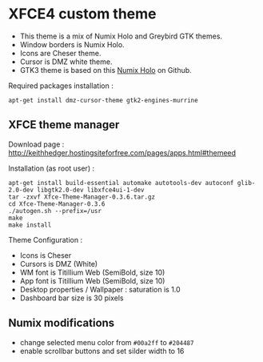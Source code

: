 # XFCE4 custom theme

* This theme is a mix of Numix Holo and Greybird GTK themes.
* Window borders is Numix Holo.
* Icons are Cheser theme.
* Cursor is DMZ white theme.
* GTK3 theme is based on this [Numix Holo](https://github.com/dar5hak/Numix-Holo) on Github.

Required packages installation :
```
apt-get install dmz-cursor-theme gtk2-engines-murrine
```

## XFCE theme manager

Download page : http://keithhedger.hostingsiteforfree.com/pages/apps.html#themeed

Installation (as root user) :

```
apt-get install build-essential automake autotools-dev autoconf glib-2.0-dev libgtk2.0-dev libxfce4ui-1-dev
tar -zxvf Xfce-Theme-Manager-0.3.6.tar.gz
cd Xfce-Theme-Manager-0.3.6
./autogen.sh --prefix=/usr
make
make install
```

Theme Configuration :

* Icons is Cheser
* Cursors is DMZ (White)
* WM font is Titillium Web (SemiBold, size 10)
* App font is Titillium Web (SemiBold, size 10)
* Desktop properties / Wallpaper : saturation is 1.0
* Dashboard bar size is 30 pixels

## Numix modifications

* change selected menu color from `#00a2ff` to `#204487`
* enable scrollbar buttons and set silder width to 16
